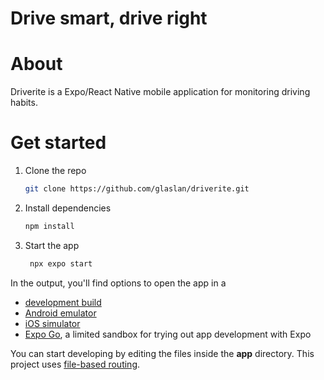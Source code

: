 <h1 align="center>Driverite</h1>
   
<p align="center">Drive smart, drive right</p>

# About

Driverite is a Expo/React Native mobile application for monitoring driving habits. 

# Get started

1. Clone the repo

   ```bash
   git clone https://github.com/glaslan/driverite.git
   ```

2. Install dependencies

   ```bash
   npm install
   ```

3. Start the app

   ```bash
    npx expo start
   ```

In the output, you'll find options to open the app in a

- [development build](https://docs.expo.dev/develop/development-builds/introduction/)
- [Android emulator](https://docs.expo.dev/workflow/android-studio-emulator/)
- [iOS simulator](https://docs.expo.dev/workflow/ios-simulator/)
- [Expo Go](https://expo.dev/go), a limited sandbox for trying out app development with Expo

You can start developing by editing the files inside the **app** directory. This project uses [file-based routing](https://docs.expo.dev/router/introduction).
